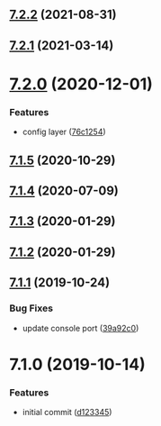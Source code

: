 ## [7.2.2](https://github.com/softwaregroup-bg/ut-telemetry/compare/v7.2.1...v7.2.2) (2021-08-31)



## [7.2.1](https://github.com/softwaregroup-bg/ut-telemetry/compare/v7.2.0...v7.2.1) (2021-03-14)



# [7.2.0](https://github.com/softwaregroup-bg/ut-telemetry/compare/v7.1.5...v7.2.0) (2020-12-01)


### Features

* config layer ([76c1254](https://github.com/softwaregroup-bg/ut-telemetry/commit/76c1254c8d01ad4886a4e767df2d24a9c90e8bde))



## [7.1.5](https://github.com/softwaregroup-bg/ut-telemetry/compare/v7.1.4...v7.1.5) (2020-10-29)



## [7.1.4](https://github.com/softwaregroup-bg/ut-telemetry/compare/v7.1.3...v7.1.4) (2020-07-09)



## [7.1.3](https://github.com/softwaregroup-bg/ut-telemetry/compare/v7.1.2...v7.1.3) (2020-01-29)



## [7.1.2](https://github.com/softwaregroup-bg/ut-telemetry/compare/v7.1.1...v7.1.2) (2020-01-29)



## [7.1.1](https://github.com/softwaregroup-bg/ut-telemetry/compare/v7.1.0...v7.1.1) (2019-10-24)


### Bug Fixes

* update console port ([39a92c0](https://github.com/softwaregroup-bg/ut-telemetry/commit/39a92c0))



# 7.1.0 (2019-10-14)


### Features

* initial commit ([d123345](https://github.com/softwaregroup-bg/ut-telemetry/commit/d123345))



